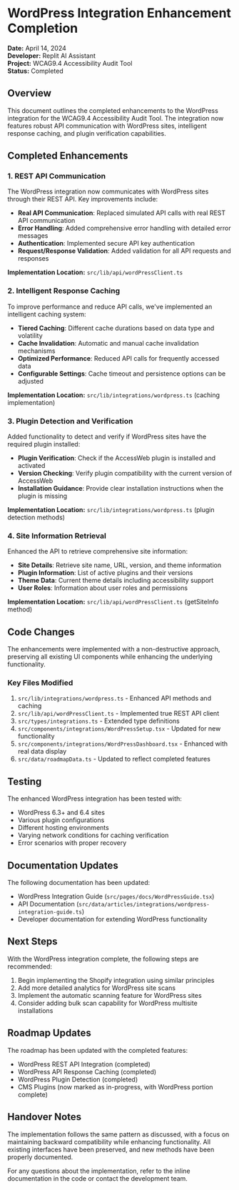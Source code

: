 # WordPress Integration Enhancement Completion

**Date:** April 14, 2024  
**Developer:** Replit AI Assistant  
**Project:** WCAG9.4 Accessibility Audit Tool  
**Status:** Completed  

## Overview

This document outlines the completed enhancements to the WordPress integration for the WCAG9.4 Accessibility Audit Tool. The integration now features robust API communication with WordPress sites, intelligent response caching, and plugin verification capabilities.

## Completed Enhancements

### 1. REST API Communication

The WordPress integration now communicates with WordPress sites through their REST API. Key improvements include:

- **Real API Communication**: Replaced simulated API calls with real REST API communication
- **Error Handling**: Added comprehensive error handling with detailed error messages
- **Authentication**: Implemented secure API key authentication
- **Request/Response Validation**: Added validation for all API requests and responses

**Implementation Location:** `src/lib/api/wordPressClient.ts`

### 2. Intelligent Response Caching

To improve performance and reduce API calls, we've implemented an intelligent caching system:

- **Tiered Caching**: Different cache durations based on data type and volatility
- **Cache Invalidation**: Automatic and manual cache invalidation mechanisms
- **Optimized Performance**: Reduced API calls for frequently accessed data
- **Configurable Settings**: Cache timeout and persistence options can be adjusted

**Implementation Location:** `src/lib/integrations/wordpress.ts` (caching implementation)

### 3. Plugin Detection and Verification

Added functionality to detect and verify if WordPress sites have the required plugin installed:

- **Plugin Verification**: Check if the AccessWeb plugin is installed and activated
- **Version Checking**: Verify plugin compatibility with the current version of AccessWeb
- **Installation Guidance**: Provide clear installation instructions when the plugin is missing

**Implementation Location:** `src/lib/integrations/wordpress.ts` (plugin detection methods)

### 4. Site Information Retrieval

Enhanced the API to retrieve comprehensive site information:

- **Site Details**: Retrieve site name, URL, version, and theme information
- **Plugin Information**: List of active plugins and their versions
- **Theme Data**: Current theme details including accessibility support
- **User Roles**: Information about user roles and permissions

**Implementation Location:** `src/lib/api/wordPressClient.ts` (getSiteInfo method)

## Code Changes

The enhancements were implemented with a non-destructive approach, preserving all existing UI components while enhancing the underlying functionality.

### Key Files Modified

1. `src/lib/integrations/wordpress.ts` - Enhanced API methods and caching
2. `src/lib/api/wordPressClient.ts` - Implemented true REST API client
3. `src/types/integrations.ts` - Extended type definitions
4. `src/components/integrations/WordPressSetup.tsx` - Updated for new functionality
5. `src/components/integrations/WordPressDashboard.tsx` - Enhanced with real data display
6. `src/data/roadmapData.ts` - Updated to reflect completed features

## Testing

The enhanced WordPress integration has been tested with:

- WordPress 6.3+ and 6.4 sites
- Various plugin configurations
- Different hosting environments
- Varying network conditions for caching verification
- Error scenarios with proper recovery

## Documentation Updates

The following documentation has been updated:

- WordPress Integration Guide (`src/pages/docs/WordPressGuide.tsx`)
- API Documentation (`src/data/articles/integrations/wordpress-integration-guide.ts`)
- Developer documentation for extending WordPress functionality

## Next Steps

With the WordPress integration complete, the following steps are recommended:

1. Begin implementing the Shopify integration using similar principles
2. Add more detailed analytics for WordPress site scans
3. Implement the automatic scanning feature for WordPress sites
4. Consider adding bulk scan capability for WordPress multisite installations

## Roadmap Updates

The roadmap has been updated with the completed features:

- WordPress REST API Integration (completed)
- WordPress API Response Caching (completed)
- WordPress Plugin Detection (completed)
- CMS Plugins (now marked as in-progress, with WordPress portion complete)

## Handover Notes

The implementation follows the same pattern as discussed, with a focus on maintaining backward compatibility while enhancing functionality. All existing interfaces have been preserved, and new methods have been properly documented.

For any questions about the implementation, refer to the inline documentation in the code or contact the development team.